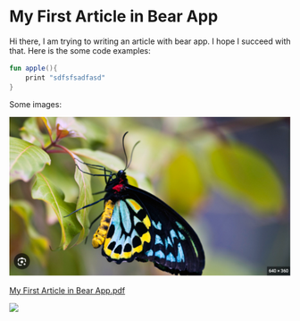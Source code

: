 # My First Article in Bear App
Hi there,
I am trying to writing an article with bear app. I hope I succeed with that. 
Here is the some code examples:


```kotlin
fun apple(){
	print "sdfsfsadfasd"
}
```


Some images: 

![](My%20First%20Article%20in%20Bear%20App/image.png)

[My First Article in Bear App.pdf](My%20First%20Article%20in%20Bear%20App/My%20First%20Article%20in%20Bear%20App.pdf)<!-- {"embed":"true", "preview":"true"} -->

![](My%20First%20Article%20in%20Bear%20App/sketch.png)
